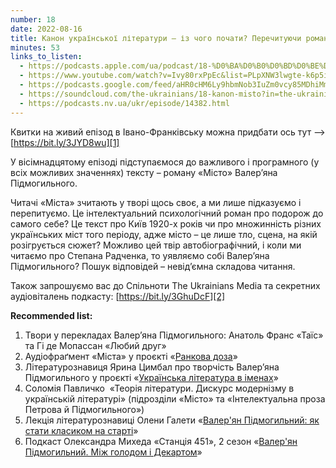 ```yaml
---
number: 18
date: 2022-08-16
title: Канон української літератури — із чого почати? Перечитуючи роман Валерʼяна Підмогильного «Місто»
minutes: 53
links_to_listen:
  - https://podcasts.apple.com/ua/podcast/18-%D0%BA%D0%B0%D0%BD%D0%BE%D0%BD-%D1%83%D0%BA%D1%80%D0%B0%D1%97%D0%BD%D1%81%D1%8C%D0%BA%D0%BE%D1%97-%D0%BB%D1%96%D1%82%D0%B5%D1%80%D0%B0%D1%82%D1%83%D1%80%D0%B8-%D1%96%D0%B7-%D1%87%D0%BE%D0%B3%D0%BE-%D0%BF%D0%BE%D1%87%D0%B0%D1%82%D0%B8-%D0%BF%D0%B5%D1%80%D0%B5%D1%87%D0%B8%D1%82%D1%83%D1%8E%D1%87%D0%B8/id1618999118?i=1000576208520&l=uk
  - https://www.youtube.com/watch?v=Ivy80rxPpEc&list=PLpXNW3lwgte-k6p5iw3pJuvLk9UPDD1yV&index=19
  - https://podcasts.google.com/feed/aHR0cHM6Ly9hbmNob3IuZm0vcy85MDhiMmNlNC9wb2RjYXN0L3Jzcw/episode/NDBkMmY1MTYtYzBkOS00ZWVkLTg3NzktOWE1YTUyODBjNmZm
  - https://soundcloud.com/the-ukrainians/18-kanon-misto?in=the-ukrainians/sets/narazi-bez-nazvi
  - https://podcasts.nv.ua/ukr/episode/14382.html
---
```


Квитки на живий епізод в Івано-Франківську можна придбати ось тут ⟶
[https://bit.ly/3JYD8wu][1]

У вісімнадцятому епізоді підступаємося до важливого і програмного (у всіх
можливих значеннях) тексту – роману «Місто» Валерʼяна Підмогильного.

Читачі «Міста» зчитають у творі щось своє, а ми лише підказуємо і перепитуємо.
Це інтелектуальний психологічний роман про подорож до самого себе? Це текст про
Київ 1920-х років чи про множинність різних українських міст того періоду, адже
місто – це лише тло, сцена, на якій розігрується сюжет? Можливо цей твір
автобіографічний, і коли ми читаємо про Степана Радченка, то уявляємо собі
Валерʼяна Підмогильного? Пошук відповідей – невідʼємна складова читання.

Також запрошуємо вас до Спільноти The Ukrainians Media та секретних
аудіовіталень подкасту: [https://bit.ly/3GhuDcF][2]

**Recommended list:**

1. Твори у перекладах Валерʼяна Підмогильного: Анатоль Франс «Таїс» та Гі де
Мопассан «Любий друг»  
2. Аудіофраґмент «Міста» у проєкті «[Ранкова доза][3]»
3. Літературознавиця Ярина Цимбал про творчість Валерʼяна Підмогильного у
проєкті «[Українська література в іменах][4]» 
4. Соломія Павличко  «Теорія літератури. Дискурс модернізму в українській
літературі» (підрозділи «Місто» та «Інтелектуальна проза Петрова й
Підмогильного»)
5. Лекція літературознавиці Олени Галети «[Валер'ян Підмогильний: як стати
класиком на старті][5]»
6. Подкаст Олександра Михеда «Станція 451», 2 сезон «[Валер'ян
Підмогильний. Між голодом і Декартом][6]»

[1]: https://bit.ly/3JYD8wu
[2]: https://bit.ly/3GhuDcF
[3]: https://www.youtube.com/watch?v=2zvOT0BKD70
[4]: https://www.youtube.com/watch?v=AJhWQ0uPGy0
[5]: https://www.youtube.com/watch?v=9VlCCgVO4hI
[6]: /станція-451/12/
